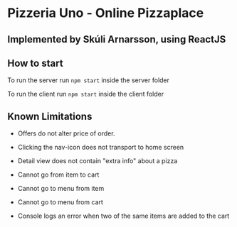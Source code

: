 # Pizzeria Uno - Online Pizzaplace
## Implemented by Skúli Arnarsson, using ReactJS

## How to start
To run the server run ` npm start ` inside the server folder

To run the client run ` npm start ` inside the client folder

## Known Limitations

* Offers do not alter price of order.

* Clicking the nav-icon does not transport to home screen

* Detail view does not contain "extra info" about a pizza

* Cannot go from item to cart

* Cannot go to menu from item

* Cannot go to menu from cart

* Console logs an error when two of the same items are added to the cart